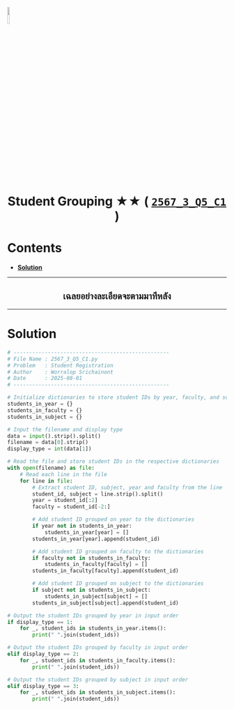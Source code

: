 <p align="left">
  <a href="../../README.md">
    <img src="../../../../Z99-OTHERS/00-common/00-back.png" style="width:10%">
  </a>
</p>

<div align="center">
  <h1>
    Student Grouping ★★ (
      <a href="https://drive.google.com/file/d/18QWAzO3DB4sNp6vdtzaOhEU-TFOlXEVL/view?usp=sharing">
        <code>2567_3_Q5_C1</code>
      </a>
    )
  </h1>
</div>

# Contents

-   [**Solution**](#solution)

---

<div align="center">
  <h2>เฉลยอย่างละเอียดจะตามมาทีหลัง</h2>
</div>

---

# Solution

```python
# --------------------------------------------------
# File Name : 2567_3_Q5_C1.py
# Problem   : Student Registration
# Author    : Worralop Srichainont
# Date      : 2025-08-01
# --------------------------------------------------

# Initialize dictionaries to store student IDs by year, faculty, and subject
students_in_year = {}
students_in_faculty = {}
students_in_subject = {}

# Input the filename and display type
data = input().strip().split()
filename = data[0].strip()
display_type = int(data[1])

# Read the file and store student IDs in the respective dictionaries
with open(filename) as file:
    # Read each line in the file
    for line in file:
        # Extract student ID, subject, year and faculty from the line
        student_id, subject = line.strip().split()
        year = student_id[:2]
        faculty = student_id[-2:]

        # Add student ID grouped on year to the dictionaries
        if year not in students_in_year:
            students_in_year[year] = []
        students_in_year[year].append(student_id)

        # Add student ID grouped on faculty to the dictionaries
        if faculty not in students_in_faculty:
            students_in_faculty[faculty] = []
        students_in_faculty[faculty].append(student_id)

        # Add student ID grouped on subject to the dictionaries
        if subject not in students_in_subject:
            students_in_subject[subject] = []
        students_in_subject[subject].append(student_id)

# Output the student IDs grouped by year in input order
if display_type == 1:
    for _, student_ids in students_in_year.items():
        print(" ".join(student_ids))

# Output the student IDs grouped by faculty in input order
elif display_type == 2:
    for _, student_ids in students_in_faculty.items():
        print(" ".join(student_ids))

# Output the student IDs grouped by subject in input order
elif display_type == 3:
    for _, student_ids in students_in_subject.items():
        print(" ".join(student_ids))
```
